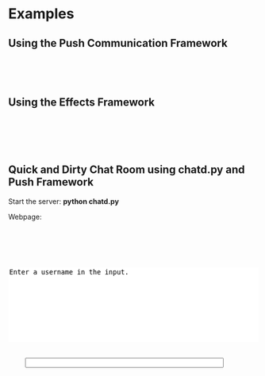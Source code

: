 <h1>Examples</h1>

<h2>Using the Push Communication Framework</h2>
<pre>
<embed width="0" height="0" allowscriptaccess="always" name="flashSock" id="flashSock" 
src="./swf/jsCom.swf" type="application/x-shockwave-flash"></embed>

<script type="text/javascript">
    var onData = function(data) {
        alert('Server said:' + data);
    }
    var onClose = function() {
        alert('Goodbye.');
    }

    // initialize connection with server running on localhost port 3002 (included)
    var fs = new AONIC.api.PushCommunication('localhost', '3002', 'flashSock');

    fs.addCallback('onData', onData).addCallback('onClose', onClose);

    fs.send('John Doe.'); // -> alert('Server said: Welcome John Doe!');
</script>
</pre>

<h2>Using the Effects Framework</h2>
<pre>
<div id="photoBox" style="height:0; overflow:hidden;">
    <img src="../photo.jpg" />
</div>

<script type="text/javascript">
    new AONIC.api.Effects('photoBox', 0, 300, 'height', {duration:300}).slide();
</script>
</pre>

<h2>Quick and Dirty Chat Room using chatd.py and Push Framework</h2>
Start the server: <b>python chatd.py</b>

Webpage:
<pre>
<embed width="0" height="0" allowscriptaccess="always" name="flashSock" id="flashSock" 
src="./swf/jsCom.swf" type="application/x-shockwave-flash"></embed>

<script type="text/javascript" src="./js/AONIC.Com.js"></script>

<script type="text/javascript">
    var fs;
    window.onload = function() {
        // safari 3.0 needs a little more time
        setTimeout((function() {
            fs = new AONIC.api.PushCommunication('localhost', '3002', 'flashSock');
        
            fs.addLine = function(line) {
                if(line.length == 0) return;
                AONIC.$('chat').value += '\n'+line;
                AONIC.$('chat').scrollTop = AONIC.$('chat').scrollHeight;
            };
            fs.sendMessage = function(input) {
                var msg = input.value;
                if(msg.length == 0) return;
                input.value = '';
        
                this.send(msg);
                if(!this.username) {
                    this.username = msg;
                    return;
                }
                this.addLine(this.username + '> ' + msg);
            };
        
            fs.addCallback('onData', fs.addLine);
        }), 100);
    };
</script>

<textarea readonly="readonly" id="chat" style="width: 600px; height: 150px; border: 0; overflow: hidden;">
Enter a username in the input.</textarea>
<form onsubmit="fs.sendMessage(AONIC.$('input')); return false;">
    <input type="text" id="input" style="width: 400px; font: 12px Arial;" />
</form>
</pre>


